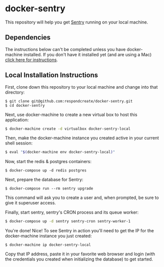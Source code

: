 # docker-sentry

This repository will help you get [Sentry](https://getsentry.com/welcome/) running on your local machine.

## Dependencies

The instructions below can't be completed unless you have docker-machine installed. If you don't have it installed yet (and are using a Mac) [click here for instructions](https://docs.docker.com/docker-for-mac/).

## Local Installation Instructions

First, clone down this repository to your local machine and change into that directory:

```
$ git clone git@github.com:respondcreate/docker-sentry.git
$ cd docker-sentry
```

Next, use docker-machine to create a new virtual box to host this application:

```bash
$ docker-machine create -d virtualbox docker-sentry-local
```

Then, make the docker-machine instance you created active in your current shell session:

```bash
$ eval "$(docker-machine env docker-sentry-local)"
```

Now, start the redis & postgres containers:

```
$ docker-compose up -d redis postgres
```

Next, prepare the database for Sentry:

```
$ docker-compose run --rm sentry upgrade
```

This command will ask you to create a user and, when prompted, be sure to give it superuser access.

Finally, start sentry, sentry's CRON process and its queue worker:

```bash
$ docker-compose up -d sentry sentry-cron sentry-worker-1
```

You're done! Nice! To see Sentry in action you'll need to get the IP for the docker-machine instance you just created:

```
$ docker-machine ip docker-sentry-local
```

Copy that IP address, paste it in your favorite web browser and login (with the credentials you created when initializing the database) to get started.
